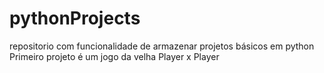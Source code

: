# pythonProjects
repositorio com funcionalidade de armazenar projetos básicos em python
Primeiro projeto é um jogo da velha Player x Player
